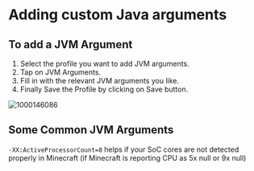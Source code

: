 # Adding custom Java arguments

## To add a JVM Argument

1. Select the profile you want to add JVM arguments.
2. Tap on JVM Arguments.
3. Fill in with the relevant JVM arguments you like.
4. Finally Save the Profile by clicking on Save button.

![1000146086](https://github.com/user-attachments/assets/de3c2be9-1fda-4107-ac64-3b3d9f134d32)



## Some Common JVM Arguments

`-XX:ActiveProcessorCount=8` helps if your SoC cores are not detected properly in Minecraft
(if Minecraft is reporting CPU as 5x null or 9x null)
